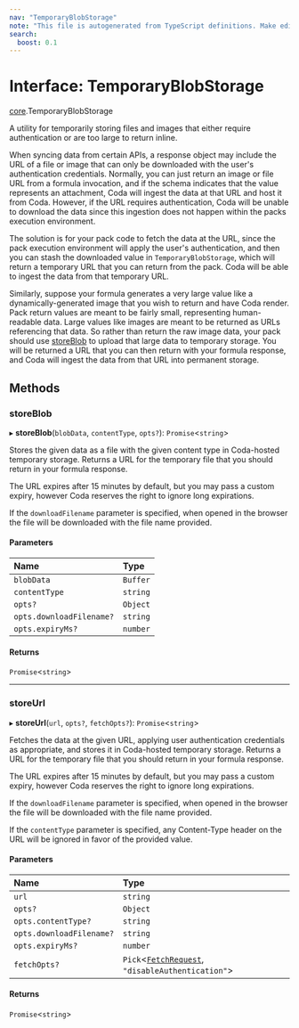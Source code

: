 ```yaml
---
nav: "TemporaryBlobStorage"
note: "This file is autogenerated from TypeScript definitions. Make edits to the comments in the TypeScript file and then run `make docs` to regenerate this file."
search:
  boost: 0.1
---
```

# Interface: TemporaryBlobStorage

[core](../modules/core.md).TemporaryBlobStorage

A utility for temporarily storing files and images that either require authentication
or are too large to return inline.

When syncing data from certain APIs, a response object may include the URL of a file or
image that can only be downloaded with the user's authentication credentials. Normally,
you can just return an image or file URL from a formula invocation, and if the schema
indicates that the value represents an attachment, Coda will ingest the data at that URL
and host it from Coda. However, if the URL requires authentication, Coda will be unable
to download the data since this ingestion does not happen within the packs execution
environment.

The solution is for your pack code to fetch the data at the URL, since the pack
execution environment will apply the user's authentication, and then you can
stash the downloaded value in `TemporaryBlobStorage`, which will return a temporary
URL that you can return from the pack. Coda will be able to ingest the data from
that temporary URL.

Similarly, suppose your formula generates a very large value like a dynamically-generated
image that you wish to return and have Coda render. Pack return values are meant to be
fairly small, representing human-readable data. Large values like images are meant to
be returned as URLs referencing that data. So rather than return the raw image data,
your pack should use [storeBlob](core.TemporaryBlobStorage.md#storeblob) to upload that large data to temporary storage.
You will be returned a URL that you can then return with your formula response, and
Coda will ingest the data from that URL into permanent storage.

## Methods

### storeBlob

▸ **storeBlob**(`blobData`, `contentType`, `opts?`): `Promise`<`string`\>

Stores the given data as a file with the given content type in Coda-hosted temporary storage.
Returns a URL for the temporary file that you should return in your formula response.

The URL expires after 15 minutes by default, but you may pass a custom expiry, however
Coda reserves the right to ignore long expirations.

If the `downloadFilename` parameter is specified, when opened in the browser the file will
be downloaded with the file name provided.

#### Parameters

| Name | Type |
| :------ | :------ |
| `blobData` | `Buffer` |
| `contentType` | `string` |
| `opts?` | `Object` |
| `opts.downloadFilename?` | `string` |
| `opts.expiryMs?` | `number` |

#### Returns

`Promise`<`string`\>

___

### storeUrl

▸ **storeUrl**(`url`, `opts?`, `fetchOpts?`): `Promise`<`string`\>

Fetches the data at the given URL, applying user authentication credentials as appropriate,
and stores it in Coda-hosted temporary storage. Returns a URL for the temporary file
that you should return in your formula response.

The URL expires after 15 minutes by default, but you may pass a custom expiry, however
Coda reserves the right to ignore long expirations.

If the `downloadFilename` parameter is specified, when opened in the browser the file will
be downloaded with the file name provided.

If the `contentType` parameter is specified, any Content-Type header on the URL will be ignored
in favor of the provided value.

#### Parameters

| Name | Type |
| :------ | :------ |
| `url` | `string` |
| `opts?` | `Object` |
| `opts.contentType?` | `string` |
| `opts.downloadFilename?` | `string` |
| `opts.expiryMs?` | `number` |
| `fetchOpts?` | `Pick`<[`FetchRequest`](core.FetchRequest.md), ``"disableAuthentication"``\> |

#### Returns

`Promise`<`string`\>

